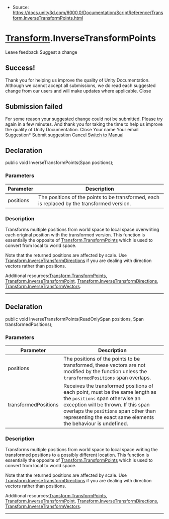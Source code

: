 * Source: https://docs.unity3d.com/6000.0/Documentation/ScriptReference/Transform.InverseTransformPoints.html

#  [Transform](https://docs.unity3d.com/6000.0/Documentation/ScriptReference/Transform.html).InverseTransformPoints
Leave feedback
Suggest a change
## Success!
Thank you for helping us improve the quality of Unity Documentation. Although we cannot accept all submissions, we do read each suggested change from our users and will make updates where applicable.
Close
## Submission failed
For some reason your suggested change could not be submitted. Please <a>try again</a> in a few minutes. And thank you for taking the time to help us improve the quality of Unity Documentation.
Close
Your name Your email Suggestion* Submit suggestion
Cancel
[Switch to Manual](https://docs.unity3d.com/6000.0/Documentation/Manual/class-Transform.html "Go to Transform Component in the Manual")
## Declaration
public void InverseTransformPoints(Span<Vector3> positions); 
### Parameters
Parameter | Description  
---|---  
positions | The positions of the points to be transformed, each is replaced by the transformed version.  
### Description
Transforms multiple positions from world space to local space overwriting each original position with the transformed version.
This function is essentially the opposite of [Transform.TransformPoints](https://docs.unity3d.com/6000.0/Documentation/ScriptReference/Transform.TransformPoints.html) which is used to convert from local to world space.  
  
Note that the returned positions are affected by scale. Use [Transform.InverseTransformDirections](https://docs.unity3d.com/6000.0/Documentation/ScriptReference/Transform.InverseTransformDirections.html) if you are dealing with direction vectors rather than positions.  
  
Additional resources:[Transform.TransformPoints](https://docs.unity3d.com/6000.0/Documentation/ScriptReference/Transform.TransformPoints.html), [Transform.InverseTransformPoint](https://docs.unity3d.com/6000.0/Documentation/ScriptReference/Transform.InverseTransformPoint.html), [Transform.InverseTransformDirections](https://docs.unity3d.com/6000.0/Documentation/ScriptReference/Transform.InverseTransformDirections.html), [Transform.InverseTransformVectors](https://docs.unity3d.com/6000.0/Documentation/ScriptReference/Transform.InverseTransformVectors.html).
* * *
## Declaration
public void InverseTransformPoints(ReadOnlySpan<Vector3> positions, Span<Vector3> transformedPositions); 
### Parameters
Parameter | Description  
---|---  
positions | The positions of the points to be transformed, these vectors are not modified by the function unless the `transformedPositions` span overlaps.  
transformedPositions | Receives the transformed positions of each point, must be the same length as the `positions` span otherwise an exception will be thrown. If this span overlaps the `positions` span other than representing the exact same elements the behaviour is undefined.  
### Description
Transforms multiple positions from world space to local space writing the transformed positions to a possibly different location.
This function is essentially the opposite of [Transform.TransformPoints](https://docs.unity3d.com/6000.0/Documentation/ScriptReference/Transform.TransformPoints.html) which is used to convert from local to world space.  
  
Note that the returned positions are affected by scale. Use [Transform.InverseTransformDirections](https://docs.unity3d.com/6000.0/Documentation/ScriptReference/Transform.InverseTransformDirections.html) if you are dealing with direction vectors rather than positions.  
  
Additional resources:[Transform.TransformPoints](https://docs.unity3d.com/6000.0/Documentation/ScriptReference/Transform.TransformPoints.html), [Transform.InverseTransformPoint](https://docs.unity3d.com/6000.0/Documentation/ScriptReference/Transform.InverseTransformPoint.html), [Transform.InverseTransformDirections](https://docs.unity3d.com/6000.0/Documentation/ScriptReference/Transform.InverseTransformDirections.html), [Transform.InverseTransformVectors](https://docs.unity3d.com/6000.0/Documentation/ScriptReference/Transform.InverseTransformVectors.html).
* * *
